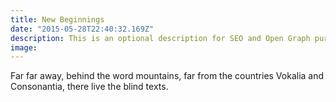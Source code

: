 ```yaml
---
title: New Beginnings
date: "2015-05-28T22:40:32.169Z"
description: This is an optional description for SEO and Open Graph purposes, rather than the default generated excerpt.
image:
---
```


Far far away, behind the word mountains, far from the countries Vokalia and
Consonantia, there live the blind texts.
